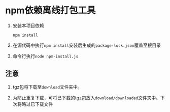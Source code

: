 # npm依赖离线打包工具

1. 安装本项目依赖

   ```shell
   npm install	
   ```

2. 在源代码中执行`npm install`安装后生成的`package-lock.json`覆盖至根目录

3. 命令行执行`node npm-install.js`

## 注意

1. tgz包将下载至`download`文件夹中。

2. 为防止重复下载，可将已下载的tgz包放入`download/downloaded`文件夹中。下次将略过已下载文件